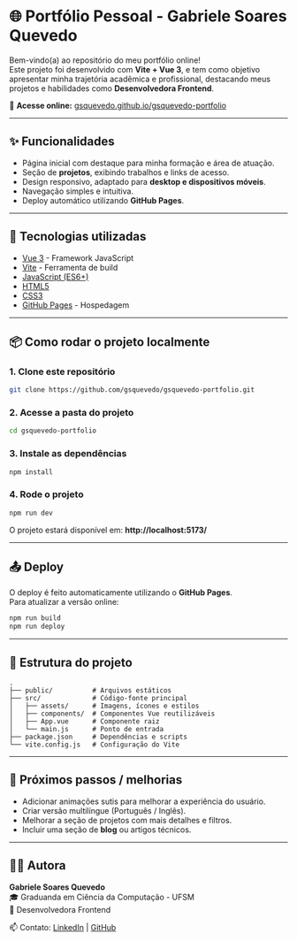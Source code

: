 # 🌐 Portfólio Pessoal - Gabriele Soares Quevedo

Bem-vindo(a) ao repositório do meu portfólio online!  
Este projeto foi desenvolvido com **Vite + Vue 3**, e tem como objetivo apresentar minha trajetória acadêmica e profissional, destacando meus projetos e habilidades como **Desenvolvedora Frontend**.

🔗 **Acesse online:** [gsquevedo.github.io/gsquevedo-portfolio](https://gsquevedo.github.io/gsquevedo-portfolio/)

---

## ✨ Funcionalidades
- Página inicial com destaque para minha formação e área de atuação.
- Seção de **projetos**, exibindo trabalhos e links de acesso.
- Design responsivo, adaptado para **desktop e dispositivos móveis**.
- Navegação simples e intuitiva.
- Deploy automático utilizando **GitHub Pages**.

---

## 🚀 Tecnologias utilizadas
- [Vue 3](https://vuejs.org/) - Framework JavaScript
- [Vite](https://vitejs.dev/) - Ferramenta de build
- [JavaScript (ES6+)](https://developer.mozilla.org/pt-BR/docs/Web/JavaScript)
- [HTML5](https://developer.mozilla.org/pt-BR/docs/Web/HTML)
- [CSS3](https://developer.mozilla.org/pt-BR/docs/Web/CSS)
- [GitHub Pages](https://pages.github.com/) - Hospedagem

---

## 📦 Como rodar o projeto localmente

### 1. Clone este repositório
```bash
git clone https://github.com/gsquevedo/gsquevedo-portfolio.git
```

### 2. Acesse a pasta do projeto
```bash
cd gsquevedo-portfolio
```

### 3. Instale as dependências
```bash
npm install
```

### 4. Rode o projeto
```bash
npm run dev
```

O projeto estará disponível em: **http://localhost:5173/**

---

## 📤 Deploy
O deploy é feito automaticamente utilizando o **GitHub Pages**.  
Para atualizar a versão online:
```bash
npm run build
npm run deploy
```

---

## 📂 Estrutura do projeto
```
.
├── public/          # Arquivos estáticos
├── src/             # Código-fonte principal
│   ├── assets/      # Imagens, ícones e estilos
│   ├── components/  # Componentes Vue reutilizáveis
│   ├── App.vue      # Componente raiz
│   └── main.js      # Ponto de entrada
├── package.json     # Dependências e scripts
└── vite.config.js   # Configuração do Vite
```

---

## 📌 Próximos passos / melhorias
- Adicionar animações sutis para melhorar a experiência do usuário.
- Criar versão multilíngue (Português / Inglês).
- Melhorar a seção de projetos com mais detalhes e filtros.
- Incluir uma seção de **blog** ou artigos técnicos.

---

## 👩‍💻 Autora
**Gabriele Soares Quevedo**  
🎓 Graduanda em Ciência da Computação - UFSM  
💼 Desenvolvedora Frontend  

📫 Contato: [LinkedIn](https://www.linkedin.com/in/gsquevedo) | [GitHub](https://github.com/gsquevedo)

